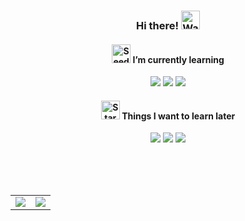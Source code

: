 <div align= "center">

### Hi there! <img src="https://raw.githubusercontent.com/Tarikul-Islam-Anik/Animated-Fluent-Emojis/master/Emojis/Hand%20gestures/Waving%20Hand%20Light%20Skin%20Tone.png" alt="Waving Hand Light Skin Tone" width="30" height="30"/> 

#### <img src="https://raw.githubusercontent.com/Tarikul-Islam-Anik/Animated-Fluent-Emojis/master/Emojis/Animals/Seedling.png" alt="Seedling" width="30" height="30"/> I’m currently learning

<img src="https://img.shields.io/badge/java-3a75b0?style=for-the-badge&logo=java&logoColor=white"/>
<img src="https://img.shields.io/badge/spring-6DB33F?style=for-the-badge&logo=spring&logoColor=white"/>
<img src="https://img.shields.io/badge/spring boot-6DB33F?style=for-the-badge&logo=spring boot&logoColor=white"/>

#### <img src="https://raw.githubusercontent.com/Tarikul-Islam-Anik/Animated-Fluent-Emojis/master/Emojis/Travel%20and%20places/Star.png" alt="Star" width="30" height="30"/> Things I want to learn later

<img src="https://img.shields.io/badge/spring security-6DB33F?style=for-the-badge&logo=spring security&logoColor=white"/>
<img src="https://img.shields.io/badge/amazon aws-232F3E?style=for-the-badge&logo=amazon aws&logoColor=white"/>
<img src="https://img.shields.io/badge/docker-2496ED?style=for-the-badge&logo=docker&logoColor=white"/>

<br><br><br>

<table>
    <tr>
      <td align="center" width="50%">
        <img src="https://github-readme-stats.vercel.app/api?username=jyuung&show_icons=true&theme=default&hide_border=true&rank_icon=github"/>
      </td>
      <td align="center" width="50%">
        <img src="https://github-readme-stats.vercel.app/api/top-langs/?username=jyuung&layout=donut&theme=default&hide_border=true"/>
      </td>
    </tr>
</table>

</div>

<!--출처: https://animated-fluent-emoji.vercel.app/->
